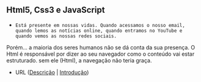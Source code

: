 ## Html5, Css3 e JavaScript

  *     Está presente em nossas vidas. Quando acessamos o nosso email, quando lemos as notícias online, quando entramos no YouTube e quando vemos as nossas redes sociais. 

  Porém… a maioria dos seres humanos não se dá conta da sua presença.
O Html é responsável por dizer ao seu navegador como o conteúdo vai estar estruturado. sem ele (Html), a navegação não teria graça.


  * URL ([Descrição](https://www.youtube.com/watch?v=RFHSt1PCy0k&list=PLHz_AreHm4dkZ9-atkcmcBaMZdmLHft8n&index=8) | [Introdução](https://github.com/levinaval/html5_e_css3/blob/main/%20Mod.1_cap.2_aula.8/intridu%C3%A7%C3%A3o))